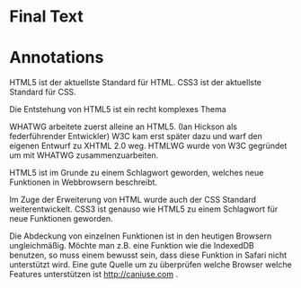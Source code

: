 # Final Text

# Annotations

HTML5 ist der aktuellste Standard für HTML.
CSS3 ist der aktuellste Standard für CSS.

Die Entstehung von HTML5 ist ein recht komplexes Thema

WHATWG arbeitete zuerst alleine an HTML5. (Ian Hickson als federführender Entwickler)
W3C kam erst später dazu und warf den eigenen Entwurf zu XHTML 2.0 weg.
HTMLWG wurde von W3C gegründet um mit WHATWG zusammenzuarbeiten.

HTML5 ist im Grunde zu einem Schlagwort geworden, welches neue Funktionen in Webbrowsern beschreibt.

Im Zuge der Erweiterung von HTML wurde auch der CSS Standard weiterentwickelt. CSS3 ist genauso wie HTML5 zu einem Schlagwort für neue Funktionen geworden.

Die Abdeckung von einzelnen Funktionen ist in den heutigen Browsern ungleichmäßig. Möchte man z.B. eine Funktion wie die IndexedDB benutzen, so muss einem bewusst sein, dass diese Funktion in Safari nicht unterstützt wird. Eine gute Quelle um zu überprüfen welche Browser welche Features unterstützen ist http://caniuse.com .

